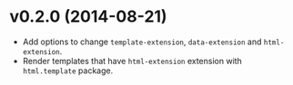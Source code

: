 # v0.2.0 (2014-08-21)

- Add options to change `template-extension`, `data-extension` and
  `html-extension`.
- Render templates that have `html-extension` extension with
  `html.template` package.